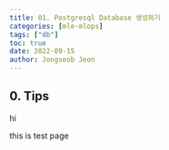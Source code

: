```yaml
---
title: 01. Postgresql Database 생성하기
categories: [mle-mlops]
tags: ["db"]
toc: true
date: 2022-09-15
author: Jongseob Jeon
---
```



## 0. Tips
hi


this is test page
